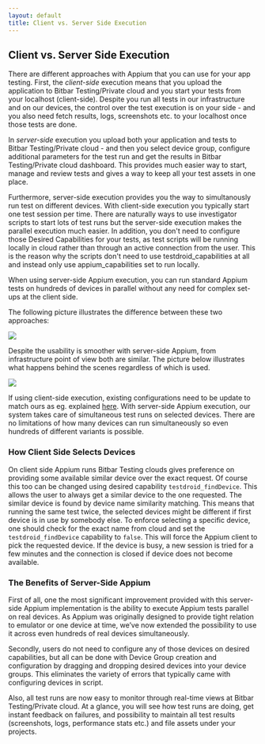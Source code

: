 ```yaml
---
layout: default
title: Client vs. Server Side Execution 
---
```



## Client vs. Server Side Execution

There are different approaches with Appium that you can use for your app testing. First, the <i>client-side</i> execution means that you upload the application to Bitbar Testing/Private cloud and you start your tests from your localhost (client-side). Despite you run all tests in our infrastructure and on our devices, the control over the test execution is on your side - and you also need fetch results, logs, screenshots etc. to your localhost once those tests are done.

In <i>server-side</i> execution you upload both your application and tests to Bitbar Testing/Private cloud - and then you select device group, configure additional parameters for the test run and get the results in Bitbar Testing/Private cloud dashboard. This provides much easier way to start, manage and review tests and gives a way to keep all your test assets in one place.

Furthermore, server-side execution provides you the way to simultanously run test on different devices. With client-side execution you typically start one test session per time. There are naturally ways to use investigator scripts to start lots of test runs but the server-side execution makes the parallel execution much easier. In addition, you don't need to configure those Desired Capabilities for your tests, as test scripts will be running locally in cloud rather than through an active connection from the user. This is the reason why the scripts don't need to use testdroid_capabilities at all and instead only use appium_capabilities set to run locally.

When using server-side Appium execution, you can run standard Appium tests on hundreds of devices in parallel without any need for complex set-ups at the client side.

The following picture illustrates the difference between these two approaches:

![]({{site.github.url}}/assets/appium/appium_server_side_concept.jpg)

Despite the usability is smoother with server-side Appium, from infrastructure point of view both are similar. The picture below illustrates what happens behind the scenes regardless of which is used.

![]({{site.github.url}}/assets/appium/appium-behind-the-scene.png)

If using client-side execution, existing configurations need to be update to match ours as eg. explained [here]({{site.github.url}}/appium/examples/python-client-side-example/#set-credentials-and-other-parameters).
With server-side Appium execution, our system takes care of simultaneous test runs on selected devices. There are no limitations of how many devices can run simultaneously so even hundreds of different variants is possible.

### How Client Side Selects Devices

On client side Appium runs Bitbar Testing clouds gives preference on providing some available similar device over the exact request. Of course this too can be changed using desired capability `testdroid_findDevice`. This allows the user to always get a similar device to the one requested. The similar device is found by device name similarity matching. This means that running the same test twice, the selected devices might be different if first device is in use by somebody else.
To enforce selecting a specific device, one should check for the exact name from cloud and set the `testdroid_findDevice` capability to `false`. This will force the Appium client to pick the requested device. If the device is busy, a new session is tried for a few minutes and the connection is closed if device does not become available.

### The Benefits of Server-Side Appium

First of all, one the most significant improvement provided with this server-side Appium implementation is the ability to execute Appium tests parallel on real devices. As Appium was originally designed to provide tight relation to emulator or one device at time, we’ve now extended the possibility to use it across even hundreds of real devices simultaneously.

Secondly, users do not need to configure any of those devices on desired capabilities, but all can be done with Device Group creation and configuration by dragging and dropping desired devices into your device groups. This eliminates the variety of errors that typically came with configuring devices in script.

Also, all test runs are now easy to monitor through real-time views at Bitbar Testing/Private cloud. At a glance, you will see how test runs are doing, get instant feedback on failures, and possibility to maintain all test results (screenshots, logs, performance stats etc.) and file assets under your projects.




